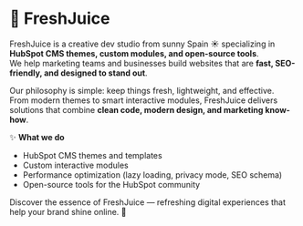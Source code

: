 # 🍊 FreshJuice

FreshJuice is a creative dev studio from sunny Spain ☀️ specializing in **HubSpot CMS themes, custom modules, and open-source tools**.  
We help marketing teams and businesses build websites that are **fast, SEO-friendly, and designed to stand out**.  

Our philosophy is simple: keep things fresh, lightweight, and effective.  
From modern themes to smart interactive modules, FreshJuice delivers solutions that combine **clean code, modern design, and marketing know-how**.  

✨ **What we do**
- HubSpot CMS themes and templates  
- Custom interactive modules  
- Performance optimization (lazy loading, privacy mode, SEO schema)  
- Open-source tools for the HubSpot community  

Discover the essence of FreshJuice — refreshing digital experiences that help your brand shine online. 🍊
